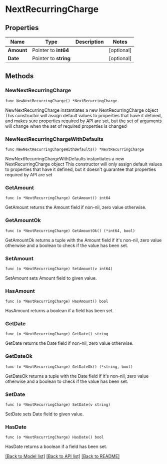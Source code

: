 # NextRecurringCharge

## Properties

Name | Type | Description | Notes
------------ | ------------- | ------------- | -------------
**Amount** | Pointer to **int64** |  | [optional] 
**Date** | Pointer to **string** |  | [optional] 

## Methods

### NewNextRecurringCharge

`func NewNextRecurringCharge() *NextRecurringCharge`

NewNextRecurringCharge instantiates a new NextRecurringCharge object
This constructor will assign default values to properties that have it defined,
and makes sure properties required by API are set, but the set of arguments
will change when the set of required properties is changed

### NewNextRecurringChargeWithDefaults

`func NewNextRecurringChargeWithDefaults() *NextRecurringCharge`

NewNextRecurringChargeWithDefaults instantiates a new NextRecurringCharge object
This constructor will only assign default values to properties that have it defined,
but it doesn't guarantee that properties required by API are set

### GetAmount

`func (o *NextRecurringCharge) GetAmount() int64`

GetAmount returns the Amount field if non-nil, zero value otherwise.

### GetAmountOk

`func (o *NextRecurringCharge) GetAmountOk() (*int64, bool)`

GetAmountOk returns a tuple with the Amount field if it's non-nil, zero value otherwise
and a boolean to check if the value has been set.

### SetAmount

`func (o *NextRecurringCharge) SetAmount(v int64)`

SetAmount sets Amount field to given value.

### HasAmount

`func (o *NextRecurringCharge) HasAmount() bool`

HasAmount returns a boolean if a field has been set.

### GetDate

`func (o *NextRecurringCharge) GetDate() string`

GetDate returns the Date field if non-nil, zero value otherwise.

### GetDateOk

`func (o *NextRecurringCharge) GetDateOk() (*string, bool)`

GetDateOk returns a tuple with the Date field if it's non-nil, zero value otherwise
and a boolean to check if the value has been set.

### SetDate

`func (o *NextRecurringCharge) SetDate(v string)`

SetDate sets Date field to given value.

### HasDate

`func (o *NextRecurringCharge) HasDate() bool`

HasDate returns a boolean if a field has been set.


[[Back to Model list]](../README.md#documentation-for-models) [[Back to API list]](../README.md#documentation-for-api-endpoints) [[Back to README]](../README.md)


